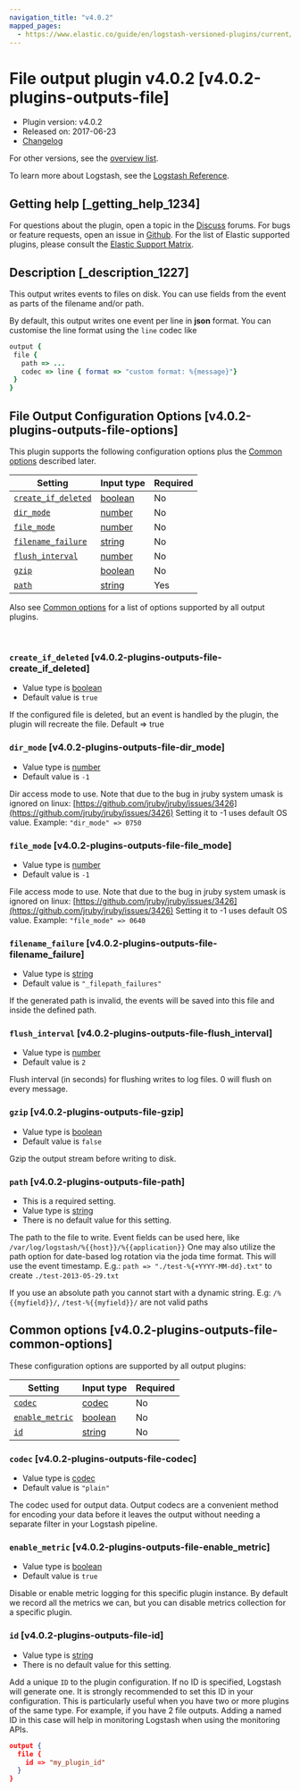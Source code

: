 ```yaml
---
navigation_title: "v4.0.2"
mapped_pages:
  - https://www.elastic.co/guide/en/logstash-versioned-plugins/current/v4.0.2-plugins-outputs-file.html
---
```


# File output plugin v4.0.2 [v4.0.2-plugins-outputs-file]


* Plugin version: v4.0.2
* Released on: 2017-06-23
* [Changelog](https://github.com/logstash-plugins/logstash-output-file/blob/v4.0.2/CHANGELOG.md)

For other versions, see the [overview list](output-file-index.md).

To learn more about Logstash, see the [Logstash Reference](logstash://reference/index.md).

## Getting help [_getting_help_1234]

For questions about the plugin, open a topic in the [Discuss](http://discuss.elastic.co) forums. For bugs or feature requests, open an issue in [Github](https://github.com/logstash-plugins/logstash-output-file). For the list of Elastic supported plugins, please consult the [Elastic Support Matrix](https://www.elastic.co/support/matrix#matrix_logstash_plugins).


## Description [_description_1227]

This output writes events to files on disk. You can use fields from the event as parts of the filename and/or path.

By default, this output writes one event per line in **json** format. You can customise the line format using the `line` codec like

```ruby
output {
 file {
   path => ...
   codec => line { format => "custom format: %{message}"}
 }
}
```


## File Output Configuration Options [v4.0.2-plugins-outputs-file-options]

This plugin supports the following configuration options plus the [Common options](v4-0-2-plugins-outputs-file.md#v4.0.2-plugins-outputs-file-common-options) described later.

| Setting | Input type | Required |
| --- | --- | --- |
| [`create_if_deleted`](v4-0-2-plugins-outputs-file.md#v4.0.2-plugins-outputs-file-create_if_deleted) | [boolean](logstash://reference/configuration-file-structure.md#boolean) | No |
| [`dir_mode`](v4-0-2-plugins-outputs-file.md#v4.0.2-plugins-outputs-file-dir_mode) | [number](logstash://reference/configuration-file-structure.md#number) | No |
| [`file_mode`](v4-0-2-plugins-outputs-file.md#v4.0.2-plugins-outputs-file-file_mode) | [number](logstash://reference/configuration-file-structure.md#number) | No |
| [`filename_failure`](v4-0-2-plugins-outputs-file.md#v4.0.2-plugins-outputs-file-filename_failure) | [string](logstash://reference/configuration-file-structure.md#string) | No |
| [`flush_interval`](v4-0-2-plugins-outputs-file.md#v4.0.2-plugins-outputs-file-flush_interval) | [number](logstash://reference/configuration-file-structure.md#number) | No |
| [`gzip`](v4-0-2-plugins-outputs-file.md#v4.0.2-plugins-outputs-file-gzip) | [boolean](logstash://reference/configuration-file-structure.md#boolean) | No |
| [`path`](v4-0-2-plugins-outputs-file.md#v4.0.2-plugins-outputs-file-path) | [string](logstash://reference/configuration-file-structure.md#string) | Yes |

Also see [Common options](v4-0-2-plugins-outputs-file.md#v4.0.2-plugins-outputs-file-common-options) for a list of options supported by all output plugins.

 

### `create_if_deleted` [v4.0.2-plugins-outputs-file-create_if_deleted]

* Value type is [boolean](logstash://reference/configuration-file-structure.md#boolean)
* Default value is `true`

If the configured file is deleted, but an event is handled by the plugin, the plugin will recreate the file. Default ⇒ true


### `dir_mode` [v4.0.2-plugins-outputs-file-dir_mode]

* Value type is [number](logstash://reference/configuration-file-structure.md#number)
* Default value is `-1`

Dir access mode to use. Note that due to the bug in jruby system umask is ignored on linux: [https://github.com/jruby/jruby/issues/3426](https://github.com/jruby/jruby/issues/3426) Setting it to -1 uses default OS value. Example: `"dir_mode" => 0750`


### `file_mode` [v4.0.2-plugins-outputs-file-file_mode]

* Value type is [number](logstash://reference/configuration-file-structure.md#number)
* Default value is `-1`

File access mode to use. Note that due to the bug in jruby system umask is ignored on linux: [https://github.com/jruby/jruby/issues/3426](https://github.com/jruby/jruby/issues/3426) Setting it to -1 uses default OS value. Example: `"file_mode" => 0640`


### `filename_failure` [v4.0.2-plugins-outputs-file-filename_failure]

* Value type is [string](logstash://reference/configuration-file-structure.md#string)
* Default value is `"_filepath_failures"`

If the generated path is invalid, the events will be saved into this file and inside the defined path.


### `flush_interval` [v4.0.2-plugins-outputs-file-flush_interval]

* Value type is [number](logstash://reference/configuration-file-structure.md#number)
* Default value is `2`

Flush interval (in seconds) for flushing writes to log files. 0 will flush on every message.


### `gzip` [v4.0.2-plugins-outputs-file-gzip]

* Value type is [boolean](logstash://reference/configuration-file-structure.md#boolean)
* Default value is `false`

Gzip the output stream before writing to disk.


### `path` [v4.0.2-plugins-outputs-file-path]

* This is a required setting.
* Value type is [string](logstash://reference/configuration-file-structure.md#string)
* There is no default value for this setting.

The path to the file to write. Event fields can be used here, like `/var/log/logstash/%{{host}}/%{{application}}` One may also utilize the path option for date-based log rotation via the joda time format. This will use the event timestamp. E.g.: `path => "./test-%{+YYYY-MM-dd}.txt"` to create `./test-2013-05-29.txt`

If you use an absolute path you cannot start with a dynamic string. E.g: `/%{{myfield}}/`, `/test-%{{myfield}}/` are not valid paths



## Common options [v4.0.2-plugins-outputs-file-common-options]

These configuration options are supported by all output plugins:

| Setting | Input type | Required |
| --- | --- | --- |
| [`codec`](v4-0-2-plugins-outputs-file.md#v4.0.2-plugins-outputs-file-codec) | [codec](logstash://reference/configuration-file-structure.md#codec) | No |
| [`enable_metric`](v4-0-2-plugins-outputs-file.md#v4.0.2-plugins-outputs-file-enable_metric) | [boolean](logstash://reference/configuration-file-structure.md#boolean) | No |
| [`id`](v4-0-2-plugins-outputs-file.md#v4.0.2-plugins-outputs-file-id) | [string](logstash://reference/configuration-file-structure.md#string) | No |

### `codec` [v4.0.2-plugins-outputs-file-codec]

* Value type is [codec](logstash://reference/configuration-file-structure.md#codec)
* Default value is `"plain"`

The codec used for output data. Output codecs are a convenient method for encoding your data before it leaves the output without needing a separate filter in your Logstash pipeline.


### `enable_metric` [v4.0.2-plugins-outputs-file-enable_metric]

* Value type is [boolean](logstash://reference/configuration-file-structure.md#boolean)
* Default value is `true`

Disable or enable metric logging for this specific plugin instance. By default we record all the metrics we can, but you can disable metrics collection for a specific plugin.


### `id` [v4.0.2-plugins-outputs-file-id]

* Value type is [string](logstash://reference/configuration-file-structure.md#string)
* There is no default value for this setting.

Add a unique `ID` to the plugin configuration. If no ID is specified, Logstash will generate one. It is strongly recommended to set this ID in your configuration. This is particularly useful when you have two or more plugins of the same type. For example, if you have 2 file outputs. Adding a named ID in this case will help in monitoring Logstash when using the monitoring APIs.

```json
output {
  file {
    id => "my_plugin_id"
  }
}
```
